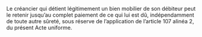 Le créancier qui détient légitimement un bien mobilier de son débiteur peut le retenir
jusqu’au complet paiement de ce qui lui est dû, indépendamment de toute autre sûreté, sous
réserve de l’application de l’article 107 alinéa 2, du présent Acte uniforme.